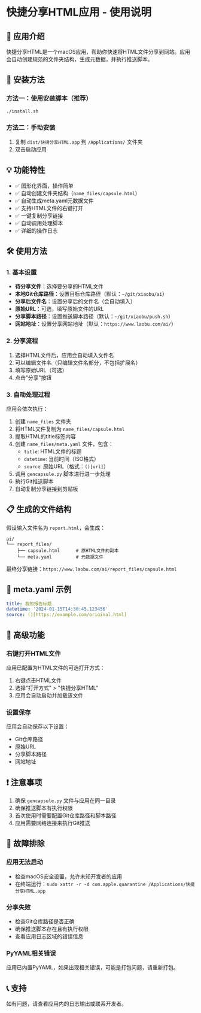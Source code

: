 # 快捷分享HTML应用 - 使用说明

## 📱 应用介绍

快捷分享HTML是一个macOS应用，帮助你快速将HTML文件分享到网站。应用会自动创建规范的文件夹结构，生成元数据，并执行推送脚本。

## 🚀 安装方法

### 方法一：使用安装脚本（推荐）
```bash
./install.sh
```

### 方法二：手动安装
1. 复制 `dist/快捷分享HTML.app` 到 `/Applications/` 文件夹
2. 双击启动应用

## 💡 功能特性

- ✅ 图形化界面，操作简单
- ✅ 自动创建文件夹结构（`name_files/capsule.html`）
- ✅ 自动生成meta.yaml元数据文件
- ✅ 支持HTML文件的右键打开
- ✅ 一键复制分享链接
- ✅ 自动调用处理脚本
- ✅ 详细的操作日志

## 🛠️ 使用方法

### 1. 基本设置
- **待分享文件**：选择要分享的HTML文件
- **本地Git仓库路径**：设置目标仓库路径（默认：`~/git/xiaobu/ai`）
- **分享后文件名**：设置分享后的文件名（会自动填入）
- **原始URL**：可选，填写原始文件的URL
- **分享脚本路径**：设置推送脚本路径（默认：`~/git/xiaobu/push.sh`）
- **网站地址**：设置分享网站地址（默认：`https://www.laobu.com/ai/`）

### 2. 分享流程
1. 选择HTML文件后，应用会自动填入文件名
2. 可以编辑文件名（只编辑文件名部分，不包括扩展名）
3. 填写原始URL（可选）
4. 点击"分享"按钮

### 3. 自动处理过程
应用会依次执行：
1. 创建 `name_files` 文件夹
2. 将HTML文件复制为 `name_files/capsule.html`
3. 提取HTML的title标签内容
4. 创建 `name_files/meta.yaml` 文件，包含：
   - `title`: HTML文件的标题
   - `datetime`: 当前时间（ISO格式）
   - `source`: 原始URL（格式：`()[url]`）
5. 调用 `gencapsule.py` 脚本进行进一步处理
6. 执行Git推送脚本
7. 自动复制分享链接到剪贴板

## 📋 生成的文件结构

假设输入文件名为 `report.html`，会生成：
```
ai/
└── report_files/
    ├── capsule.html      # 原HTML文件的副本
    └── meta.yaml         # 元数据文件
```

最终分享链接：`https://www.laobu.com/ai/report_files/capsule.html`

## 📝 meta.yaml 示例

```yaml
title: 我的报告标题
datetime: '2024-01-15T14:30:45.123456'
source: ()[https://example.com/original.html]
```

## 🔧 高级功能

### 右键打开HTML文件
应用已配置为HTML文件的可选打开方式：
1. 右键点击HTML文件
2. 选择"打开方式" > "快捷分享HTML"
3. 应用会自动启动并加载该文件

### 设置保存
应用会自动保存以下设置：
- Git仓库路径
- 原始URL
- 分享脚本路径
- 网站地址

## ❗ 注意事项

1. 确保 `gencapsule.py` 文件与应用在同一目录
2. 确保推送脚本有执行权限
3. 首次使用时需要配置Git仓库路径和脚本路径
4. 应用需要网络连接来执行Git推送

## 🐛 故障排除

### 应用无法启动
- 检查macOS安全设置，允许未知开发者的应用
- 在终端运行：`sudo xattr -r -d com.apple.quarantine /Applications/快捷分享HTML.app`

### 分享失败
- 检查Git仓库路径是否正确
- 确保推送脚本存在且有执行权限
- 查看应用日志区域的错误信息

### PyYAML相关错误
应用已内置PyYAML，如果出现相关错误，可能是打包问题，请重新打包。

## 📞 支持

如有问题，请查看应用内的日志输出或联系开发者。 